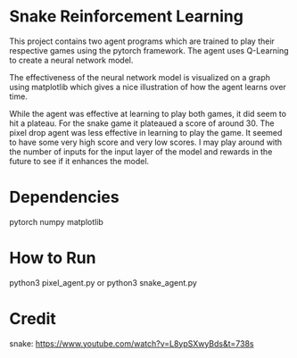 # Snake Reinforcement Learning 

This project contains two agent programs which are trained to play their respective games using the pytorch framework. The agent uses Q-Learning to create a neural network model.

The effectiveness of the neural network model is visualized on a graph using matplotlib which gives a nice illustration of how the agent learns over time.

While the agent was effective at learning to play both games, it did seem to hit a plateau. For the snake game it plateaued a score of around 30. The pixel drop agent was less effective in learning to play the game. It seemed to have some very high score and very low scores. I may play around with the number of inputs for the input layer of the model and rewards in the future to see if it enhances the model.

# Dependencies
  pytorch
  numpy
  matplotlib

# How to Run
python3 pixel_agent.py
or
python3 snake_agent.py

# Credit
snake: https://www.youtube.com/watch?v=L8ypSXwyBds&t=738s
